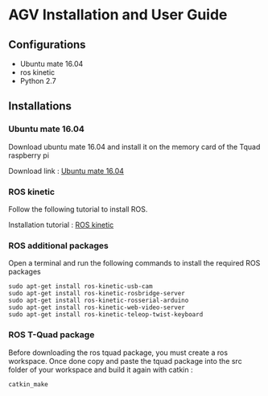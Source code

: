 # AGV Installation and User Guide

## Configurations
* Ubuntu mate 16.04
* ros kinetic
* Python 2.7
## Installations

### Ubuntu mate 16.04
Download ubuntu mate 16.04 and install it on the memory card of the Tquad raspberry pi

Download link : [Ubuntu mate 16.04](https://releases.ubuntu-mate.org/archived/16.04/)

### ROS kinetic
Follow the following tutorial to install ROS.

Installation tutorial : [ROS kinetic](http://wiki.ros.org/kinetic/Installation/Ubuntu)

### ROS additional packages

Open a terminal and run the following commands to install the required ROS packages

    sudo apt-get install ros-kinetic-usb-cam
    sudo apt-get install ros-kinetic-rosbridge-server
    sudo apt-get install ros-kinetic-rosserial-arduino
    sudo apt-get install ros-kinetic-web-video-server
    sudo apt-get install ros-kinetic-teleop-twist-keyboard
    
### ROS T-Quad package
Before downloading the ros tquad package, you must create a ros workspace. Once done copy and paste the tquad package into the src folder of your workspace and build it again with catkin :

    catkin_make
